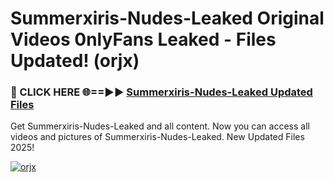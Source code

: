 # Summerxiris-Nudes-Leaked Original Videos 0nlyFans Leaked - Files Updated! (orjx)

<h3>🔴 CLICK HERE 🌐==►► <a href="https://tinyurl.com/yrmya6cz" rel="nofollow">Summerxiris-Nudes-Leaked Updated Files</a></h3>

Get Summerxiris-Nudes-Leaked and all content. Now you can access all videos and pictures of Summerxiris-Nudes-Leaked. New Updated Files 2025!

[![orjx](https://i.imgur.com/FMdXYCs.gif)](https://tinyurl.com/yrmya6cz)
